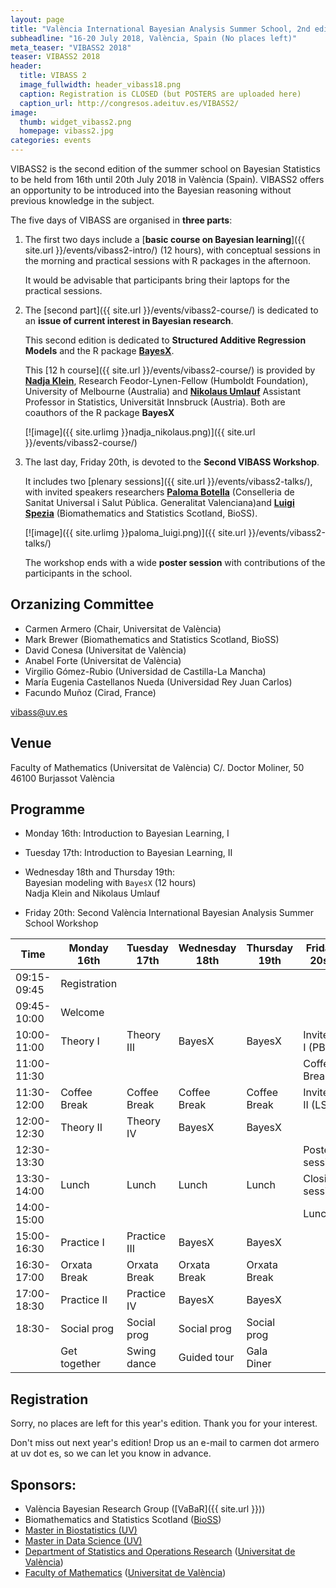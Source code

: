 ```yaml
---
layout: page
title: "València International Bayesian Analysis Summer School, 2nd edition"
subheadline: "16-20 July 2018, València, Spain (No places left)"
meta_teaser: "VIBASS2 2018"
teaser: VIBASS2 2018
header:
  title: VIBASS 2
  image_fullwidth: header_vibass18.png
  caption: Registration is CLOSED (but POSTERS are uploaded here)
  caption_url: http://congresos.adeituv.es/VIBASS2/
image:
  thumb: widget_vibass2.png
  homepage: vibass2.jpg
categories: events
---
```


VIBASS2 is the second edition of the summer school on Bayesian
Statistics to be held from 16th until 20th July 2018 in València
(Spain). 
VIBASS2 offers an opportunity to be introduced into the
Bayesian reasoning without previous knowledge in the subject.

The five days of VIBASS are organised in __three parts__:

1. The first two days include a [__basic course on Bayesian learning__]({{ site.url }}/events/vibass2-intro/) (12 hours), with conceptual sessions in the morning and practical sessions with R packages in the afternoon.

	It would be advisable that participants bring their laptops for the practical sessions.

2. The [second part]({{ site.url }}/events/vibass2-course/) is dedicated to an __issue of current interest in Bayesian research__. 

	This second edition is dedicated to __Structured Additive Regression Models__ and the R package [__BayesX__](http://www.uni-goettingen.de/de/bayesx/550513.html).

	This [12 h course]({{ site.url }}/events/vibass2-course/) is provided by [__Nadja Klein__](https://mbs.edu/faculty/nadja-klein), Research Feodor-Lynen-Fellow (Humboldt Foundation), University of Melbourne (Australia) and [__Nikolaus Umlauf__](https://eeecon.uibk.ac.at/~umlauf/) Assistant Professor in Statistics, Universität Innsbruck (Austria). Both are coauthors of the R package __BayesX__

    [![image]({{ site.urlimg }}nadja_nikolaus.png)]({{ site.url }}/events/vibass2-course/)



3. The last day, Friday 20th, is devoted to the __Second VIBASS Workshop__.

	It includes two [plenary sessions]({{ site.url }}/events/vibass2-talks/), with invited speakers researchers [__Paloma Botella__]() (Conselleria de Sanitat Universal i Salut Pública. Generalitat Valenciana)and [__Luigi Spezia__]() (Biomathematics and Statistics Scotland, BioSS).
	    
	[![image]({{ site.urlimg }}paloma_luigi.png)]({{ site.url }}/events/vibass2-talks/)

	The workshop ends with a wide __poster session__ with contributions of the participants in the school.


## Orzanizing Committee

- Carmen Armero (Chair, Universitat de València)
- Mark Brewer (Biomathematics and Statistics Scotland, BioSS)
- David Conesa (Universitat de València)
- Anabel Forte (Universitat de València)
- Virgilio Gómez-Rubio (Universidad de Castilla-La Mancha)
- María Eugenia Castellanos Nueda (Universidad Rey Juan Carlos)
- Facundo Muñoz (Cirad, France)

[vibass@uv.es](mailto:vibass@uv.es)

## Venue

Faculty of Mathematics (Universitat de València)
C/. Doctor Moliner, 50
46100 Burjassot
València


## Programme

-   Monday 16th: Introduction to Bayesian Learning, I

-   Tuesday 17th: Introduction to Bayesian Learning, II

-   Wednesday 18th and Thursday 19th:\
    Bayesian modeling with `BayesX` (12 hours)\
    Nadja Klein and Nikolaus Umlauf

-   Friday 20th: Second València International Bayesian Analysis
    Summer School Workshop


  Time         | Monday 16th   | Tuesday 17th  | Wednesday 18th  | Thursday 19th  | Friday 20st
-------------  | --------------| --------------| ----------------| ---------------| ---------------------
  09:15-09:45  | Registration  |               |                 |                | 
  09:45-10:00  | Welcome       |               |                 |                | 
  10:00-11:00  | Theory I      | Theory III    | BayesX          | BayesX         | Invited I (PB)
  11:00-11:30  |               |               |                 |                | Coffee Break
  11:30-12:00  | Coffee Break  | Coffee Break  | Coffee Break    | Coffee Break   | Invited II (LS)
  12:00-12:30  | Theory II     | Theory IV     | BayesX          | BayesX         | 
  12:30-13:30  |               |               |                 |                | Poster session
  13:30-14:00  | Lunch         | Lunch         | Lunch           | Lunch          | Closing session
  14:00-15:00  |               |               |                 |                | Lunch
  15:00-16:30  | Practice I    | Practice III  | BayesX          | BayesX         | 
  16:30-17:00  | Orxata Break  | Orxata Break  | Orxata Break    | Orxata Break   | 
  17:00-18:30  | Practice II   | Practice IV   | BayesX          | BayesX         | 
  18:30-       | Social prog   | Social prog   | Social prog     | Social prog    | 
               | Get together  | Swing dance   | Guided tour     | Gala Diner     | 


## Registration

Sorry, no places are left for this year's edition.
Thank you for your interest.

Don't miss out next year's edition! Drop us an e-mail to carmen dot armero at uv dot es, so we can let you know in advance.


<!--
- Full participation: basic course, `BayesX` course and Workshop

| | before May 15th | After May 15th |
---------|-----------------------:|--------------:
 Student | 260 | 320
 Academia | 375 | 475
 Industry | 500 | 650

- Partial participation: `BayesX` course and Workshop

| | before May 15th | After May 15th |
---------|-----------------------:|--------------:
 Student | 200 | 260
 Academia | 300 | 400
 Industry | 400 | 550


Prices are in euros (€).
The registration fee includes: Coffee and orxata breaks, lunches, documentation, summer school dinner (Thursday 19) and participation in the Second VIBASS Workshop.

Participants in VIBASS2 are encouraged to present a __poster__ with their research or projects. The maximum size of the posters is 120 height × 90 width cm.
Abstracts must include the title of the paper, name(s) of the author(s) and of the communicating author and a brief abstract with less than 151 words.

- [Registration form](http://congresos.adeituv.es/VIBASS2)
-->

## Sponsors:

- València Bayesian Research Group ([VaBaR]({{ site.url }}))
- Biomathematics and Statistics Scotland ([BioSS](http://www.bioss.ac.uk/))
- [Master in Biostatistics (UV)](https://www.uv.es/uvweb/master-biostatistics/en/master-s-degree-biostatistics-1285882529090.html)
- [Master in Data Science (UV)](https://www.uv.es/uvweb/master-data-science/en/master-s-degree-data-science-1285949661373.html)
- [Department of Statistics and Operations Research](http://www.uv.es/eio) ([Universitat de València](http://www.uv.es/))
- [Faculty of Mathematics](http://www.uv.es/matematiques) ([Universitat de València](http://www.uv.es/))

<img class="t60" src="{{ site.urlimg }}footer_vibass17.png" alt="">
